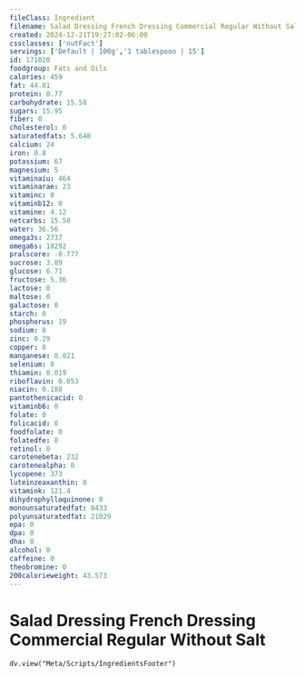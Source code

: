 ```yaml
---
fileClass: Ingredient
filename: Salad Dressing French Dressing Commercial Regular Without Salt
created: 2024-12-21T19:27:02-06:00
cssclasses: ['nutFact']
servings: ['Default | 100g','1 tablespoon | 15']
id: 171020
foodgroup: Fats and Oils
calories: 459
fat: 44.81
protein: 0.77
carbohydrate: 15.58
sugars: 15.95
fiber: 0
cholesterol: 0
saturatedfats: 5.648
calcium: 24
iron: 0.8
potassium: 67
magnesium: 5
vitaminaiu: 464
vitaminarae: 23
vitaminc: 0
vitaminb12: 0
vitamine: 4.12
netcarbs: 15.58
water: 36.56
omega3s: 2737
omega6s: 18292
pralscore: -0.777
sucrose: 3.89
glucose: 6.71
fructose: 5.36
lactose: 0
maltose: 0
galactose: 0
starch: 0
phosphorus: 19
sodium: 0
zinc: 0.29
copper: 0
manganese: 0.021
selenium: 0
thiamin: 0.019
riboflavin: 0.053
niacin: 0.188
pantothenicacid: 0
vitaminb6: 0
folate: 0
folicacid: 0
foodfolate: 0
folatedfe: 0
retinol: 0
carotenebeta: 232
carotenealpha: 0
lycopene: 373
luteinzeaxanthin: 0
vitamink: 121.4
dihydrophylloquinone: 0
monounsaturatedfat: 8433
polyunsaturatedfat: 21029
epa: 0
dpa: 0
dha: 0
alcohol: 0
caffeine: 0
theobromine: 0
200calorieweight: 43.573
---
```


# Salad Dressing French Dressing Commercial Regular Without Salt

```dataviewjs
dv.view("Meta/Scripts/IngredientsFooter")
```